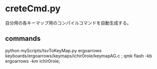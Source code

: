 # creteCmd.py

自分用の各キーマップ用のコンパイルコマンドを自動生成する。


## commands

python myScripts/tsvToKeyMap.py ergoarrows keyboards/ergoarrows/keymaps/ichir0roie/keymapAG.c ; qmk flash -kb ergoarrows -km ichir0roie;

